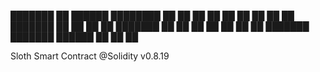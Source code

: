 ███████ ██       ██████  ████████ ██   ██ 
██      ██      ██    ██    ██    ██   ██ 
███████ ██      ██    ██    ██    ███████ 
     ██ ██      ██    ██    ██    ██   ██ 
███████ ███████  ██████     ██    ██   ██ 

Sloth Smart Contract @Solidity v0.8.19

